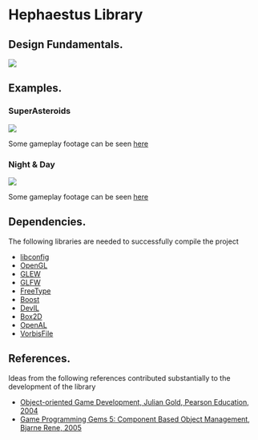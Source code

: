 Hephaestus Library
==================

Design Fundamentals.
--------------------
<img src="http://chrisschuette.github.io/HephaestusLibrary/ResourceMgmt.png"></img>


Examples.
---------

### SuperAsteroids ###
<img src="http://chrisschuette.github.io/HephaestusLibrary/SuperAsteroid.png"></img>

Some gameplay footage can be seen [here](https://vimeo.com/98917928)

### Night & Day ###
<img src="http://chrisschuette.github.io/HephaestusLibrary/NightAndDay.png"></img>

Some gameplay footage can be seen [here](https://vimeo.com/98908413)

Dependencies.
-------------
The following libraries are needed to successfully compile the project
* [libconfig](http://www.hyperrealm.com/libconfig/)
* [OpenGL](http://www.opengl.org)
* [GLEW](http://glew.sourceforge.net/)
* [GLFW](http://www.glfw.org/)
* [FreeType](http://freetype.org/)
* [Boost](http://www.boost.org/)
* [DevIL](http://openil.sourceforge.net/)
* [Box2D](http://box2d.org/)
* [OpenAL](http://kcat.strangesoft.net/openal.html)
* [VorbisFile](http://www.vorbis.com/)


References.
-----------
Ideas from the following references contributed substantially to the development of the library

* [Object-oriented Game Development, 	Julian Gold, Pearson Education, 2004](http://www.openisbn.com/isbn/9780321176608/)
* [Game Programming Gems 5: Component Based Object Management, 	Bjarne Rene, 2005](http://www.openisbn.com/isbn/9781584503521/)
